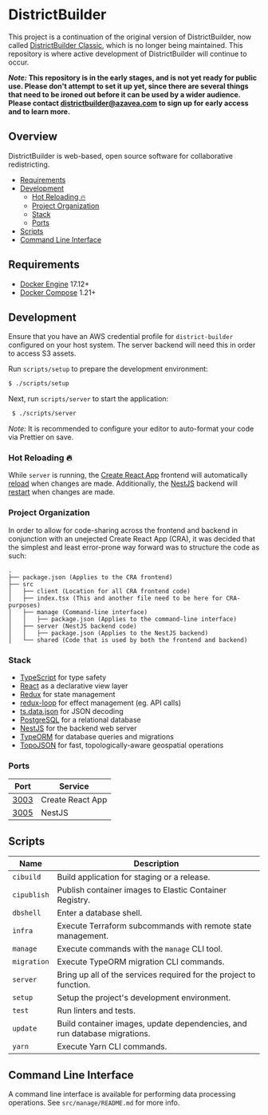# DistrictBuilder

This project is a continuation of the original version of DistrictBuilder, now called [DistrictBuilder Classic](https://github.com/PublicMapping/districtbuilder-classic), which is no longer being maintained. This repository is where active development of DistrictBuilder will continue to occur.

***Note:* This repository is in the early stages, and is not yet ready for public use. Please don't attempt to set it up yet, since there are several things that need to be ironed out before it can be used by a wider audience. Please contact districtbuilder@azavea.com  to sign up for early access and to learn more.**

## Overview

DistrictBuilder is web-based, open source software for collaborative redistricting.

- [Requirements](#requirements)
- [Development](#development)
  - [Hot Reloading 🔥](#hot-reloading-)
  - [Project Organization](#project-organization)
  - [Stack](#stack)
  - [Ports](#ports)
- [Scripts](#scripts)
- [Command Line Interface](#command-line-interface)

## Requirements

- [Docker Engine](https://docs.docker.com/install/) 17.12+
- [Docker Compose](https://docs.docker.com/compose/install/) 1.21+

## Development

Ensure that you have an AWS credential profile for `district-builder` configured on your host system.
The server backend will need this in order to access S3 assets.

Run `scripts/setup` to prepare the development environment:

 ```bash
 $ ./scripts/setup
 ```

 Next, run `scripts/server` to start the application:

```bash
 $ ./scripts/server
```

 *Note:* It is recommended to configure your editor to auto-format your code via Prettier on save.

### Hot Reloading 🔥

While `server` is running, the [Create React App](https://github.com/facebook/create-react-app/) frontend will automatically [reload](https://github.com/facebook/create-react-app/#whats-included) when changes are made. Additionally, the [NestJS](https://nestjs.com/) backend will [restart](https://docs.nestjs.com/cli/usages#nest-start) when changes are made.

### Project Organization

In order to allow for code-sharing across the frontend and backend in conjunction with an unejected Create React App (CRA), it was decided that the simplest and least error-prone way forward was to structure the code as such:

```
.
├── package.json (Applies to the CRA frontend)
├── src
│   ├── client (Location for all CRA frontend code)
│   ├── index.tsx (This and another file need to be here for CRA-purposes)
│   ├── manage (Command-line interface)
│   │   ├── package.json (Applies to the command-line interface)
│   ├── server (NestJS backend code)
│   │   ├── package.json (Applies to the NestJS backend)
│   └── shared (Code that is used by both the frontend and backend)
```

### Stack

* [TypeScript](https://www.typescriptlang.org/) for type safety
* [React](https://reactjs.org/) as a declarative view layer
* [Redux](https://redux.js.org/) for state management
* [redux-loop](https://redux-loop.js.org/) for effect management (eg. API calls)
* [ts.data.json](https://github.com/joanllenas/ts.data.json) for JSON decoding
* [PostgreSQL](https://www.postgresql.org/) for a relational database
* [NestJS](https://nestjs.com/) for the backend web server
* [TypeORM](https://typeorm.io/) for database queries and migrations
* [TopoJSON](https://github.com/topojson/topojson) for fast, topologically-aware geospatial operations

### Ports

| Port                          | Service          |
|-------------------------------|------------------|
| [3003](http://localhost:3003) | Create React App |
| [3005](http://localhost:3005) | NestJS           |

## Scripts

| Name        | Description                                                               |
|-------------|---------------------------------------------------------------------------|
| `cibuild`   | Build application for staging or a release.                               |
| `cipublish` | Publish container images to Elastic Container Registry.                   |
| `dbshell`   | Enter a database shell.                                                   |
| `infra`     | Execute Terraform subcommands with remote state management.               |
| `manage`    | Execute commands with the `manage` CLI tool.                              |
| `migration` | Execute TypeORM migration CLI commands.                                   |
| `server`    | Bring up all of the services required for the project to function.        |
| `setup`     | Setup the project's development environment.                              |
| `test`      | Run linters and tests.                                                    |
| `update`    | Build container images, update dependencies, and run database migrations. |
| `yarn`      | Execute Yarn CLI commands.                                                |

## Command Line Interface

A command line interface is available for performing data processing operations.
See `src/manage/README.md` for more info.
